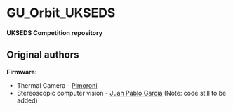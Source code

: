 # GU_Orbit_UKSEDS
#### UKSEDS Competition repository

## Original authors
**Firmware:**
* Thermal Camera - [Pimoroni](https://github.com/pimoroni/mlx90640-library "Pimoroni's repository")
* Stereoscopic computer vision - [Juan Pablo Garcia]() (Note: code still to be added)
